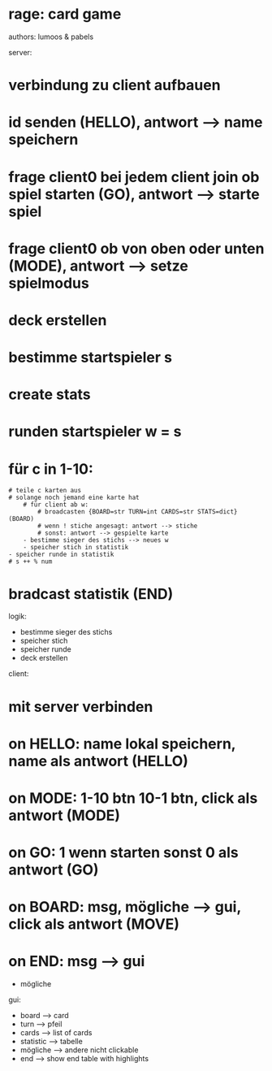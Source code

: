 # rage: card game
authors: lumoos & pabels

server:
# verbindung zu client aufbauen
# id senden (HELLO), antwort --> name speichern
# frage client0 bei jedem client join ob spiel starten (GO), antwort --> starte spiel
# frage client0 ob von oben oder unten (MODE), antwort --> setze spielmodus
# deck erstellen
# bestimme startspieler s
# create stats
# runden startspieler w = s
# für c in 1-10:
	# teile c karten aus
	# solange noch jemand eine karte hat
		# für client ab w:
			# broadcasten {BOARD=str TURN=int CARDS=str STATS=dict} (BOARD)
			# wenn ! stiche angesagt: antwort --> stiche 
			# sonst: antwort --> gespielte karte
		- bestimme sieger des stichs --> neues w
		- speicher stich in statistik
	- speicher runde in statistik
	# s ++ % num
# bradcast statistik (END)


logik:
- bestimme sieger des stichs
- speicher stich
- speicher runde
- deck erstellen



client:
# mit server verbinden
# on HELLO: name lokal speichern, name als antwort (HELLO)
# on MODE: 1-10 btn 10-1 btn, click als antwort (MODE)
# on GO: 1 wenn starten sonst 0 als antwort (GO)
# on BOARD: msg, mögliche --> gui, click als antwort (MOVE)
# on END: msg --> gui
- mögliche


gui:
- board --> card
- turn --> pfeil
- cards --> list of cards
- statistic --> tabelle
- mögliche --> andere nicht clickable
- end --> show end table with highlights
